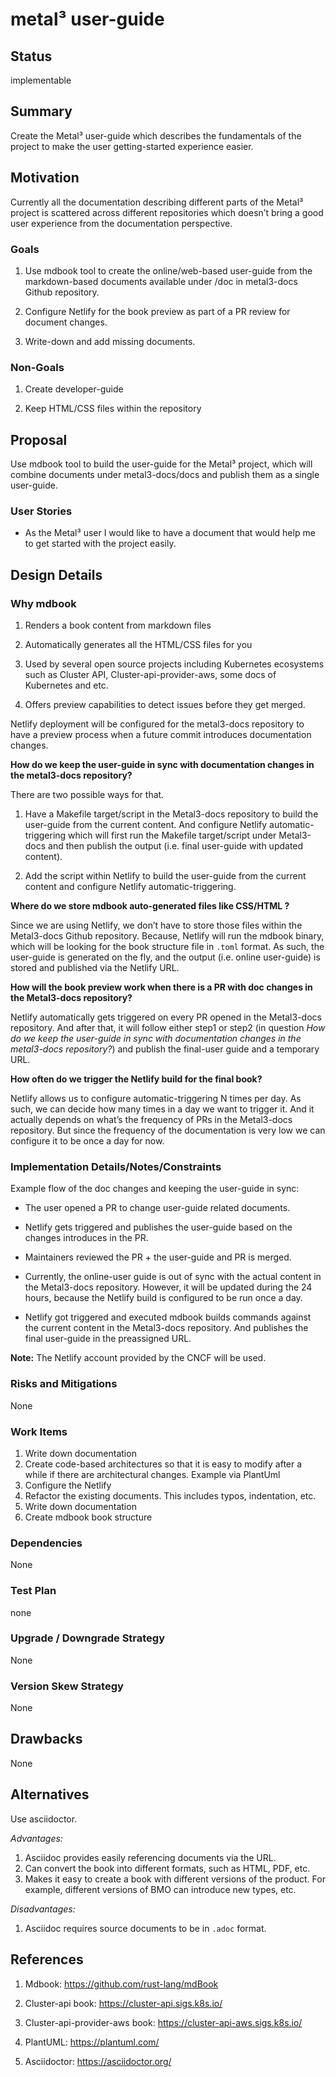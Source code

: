 <!--
This work is licensed under a Creative Commons Attribution 3.0
Unported License.

http://creativecommons.org/licenses/by/3.0/legalcode
-->

# metal³ user-guide

<!-- cSpell:ignore asciidoctor -->

## Status

implementable

## Summary

Create the Metal³ user-guide which describes the fundamentals of
the project to make the user getting-started experience easier.

## Motivation

Currently all the documentation describing different parts
of the Metal³ project is scattered across different repositories
which doesn’t bring a good user experience from the documentation
perspective.

### Goals

1. Use mdbook tool to create the online/web-based user-guide from
    the markdown-based documents available under /doc in metal3-docs Github repository.

2. Configure Netlify for the book preview as part of a PR review for document changes.

3. Write-down and add missing documents.

### Non-Goals

1. Create developer-guide

2. Keep HTML/CSS files within the repository

## Proposal

Use mdbook tool to build the user-guide for the Metal³ project, which
will combine documents under metal3-docs/docs and publish them as a single user-guide.

### User Stories

* As the Metal³ user I would like to have a document that would help me to
   get started with the project easily.

## Design Details

### Why mdbook

1. Renders a book content from markdown files

2. Automatically generates all the HTML/CSS files for you

3. Used by several open source projects including Kubernetes ecosystems such as
    Cluster API, Cluster-api-provider-aws, some docs of Kubernetes
    and etc.

4. Offers preview capabilities to detect issues before they get merged.

Netlify deployment will be configured for the metal3-docs repository to have a
preview process when a future commit introduces documentation changes.

**How do we keep the user-guide in sync with documentation changes in the
    metal3-docs repository?**

There are two possible ways for that.

1. Have a Makefile target/script in the Metal3-docs repository to build the user-guide
    from the current content. And configure Netlify automatic-triggering which will
    first run the Makefile target/script under Metal3-docs and then publish the output
    (i.e. final user-guide with updated content).

2. Add the script within Netlify to build the user-guide from the current content
    and configure Netlify automatic-triggering.

**Where do we store mdbook auto-generated files like CSS/HTML ?**

Since we are using Netlify, we don’t have to store those files within the Metal3-docs
Github repository. Because, Netlify will run the mdbook binary, which will be looking
for the book structure file in `.toml` format. As such, the user-guide is generated
on the fly, and the output (i.e. online user-guide) is stored and published via
the Netlify URL.

**How will the book preview work when there is a PR with doc changes in the
    Metal3-docs repository?**

Netlify automatically gets triggered on every PR opened in the Metal3-docs repository.
And after that, it will follow either step1 or step2 (in question *How do we keep
the user-guide in sync with documentation changes in the metal3-docs repository?*)
and publish the final-user guide and a temporary URL.

**How often do we trigger the Netlify build for the final book?**

Netlify allows us to configure automatic-triggering N times per day. As such,
we can decide how many times in a day we want to trigger it. And it actually
depends on what’s the frequency of PRs in the Metal3-docs repository. But since
the frequency of the documentation is very low we can configure it to be once a
day for now.

### Implementation Details/Notes/Constraints

Example flow of the doc changes and keeping the user-guide in sync:

* The user opened a PR to change user-guide related documents.

* Netlify gets triggered and publishes the user-guide based on the changes introduces
    in the PR.

* Maintainers reviewed the PR + the user-guide and PR is merged.

* Currently, the online-user guide is out of sync with the actual content in the
    Metal3-docs repository. However, it will be updated during the 24 hours, because
    the Netlify build is configured to be run once a day.

* Netlify got triggered and executed mdbook builds commands against the current
    content in the Metal3-docs repository. And publishes the final user-guide
    in the preassigned URL.

**Note:** The Netlify account provided by the CNCF will be used.

### Risks and Mitigations

None

### Work Items

1. Write down documentation
2. Create code-based architectures so that it is easy to modify after a while if
    there are architectural changes. Example via PlantUml
3. Configure the Netlify
4. Refactor the existing documents. This includes typos, indentation, etc.
5. Write down documentation
6. Create mdbook book structure

### Dependencies

None

### Test Plan

none

### Upgrade / Downgrade Strategy

None

### Version Skew Strategy

None

## Drawbacks

None

## Alternatives

Use asciidoctor.

*Advantages:*

1. Asciidoc provides easily referencing documents via the URL.
2. Can convert the book into different formats, such as HTML, PDF, etc.
3. Makes it easy to create a book with different versions of the product. For example,
    different versions of BMO can introduce new types, etc.

*Disadvantages:*

1. Asciidoc requires source documents to be in `.adoc` format.

## References

1. Mdbook: <https://github.com/rust-lang/mdBook>

2. Cluster-api book: <https://cluster-api.sigs.k8s.io/>

3. Cluster-api-provider-aws book: <https://cluster-api-aws.sigs.k8s.io/>

4. PlantUML: <https://plantuml.com/>

5. Asciidoctor: <https://asciidoctor.org/>
